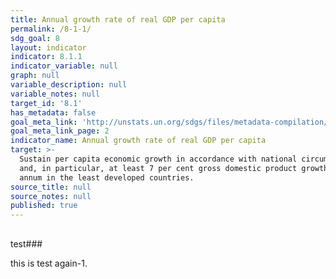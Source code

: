```yaml
---
title: Annual growth rate of real GDP per capita
permalink: /8-1-1/
sdg_goal: 8
layout: indicator
indicator: 8.1.1
indicator_variable: null
graph: null
variable_description: null
variable_notes: null
target_id: '8.1'
has_metadata: false
goal_meta_link: 'http://unstats.un.org/sdgs/files/metadata-compilation/Metadata-Goal-8.pdf'
goal_meta_link_page: 2
indicator_name: Annual growth rate of real GDP per capita
target: >-
  Sustain per capita economic growth in accordance with national circumstances
  and, in particular, at least 7 per cent gross domestic product growth per
  annum in the least developed countries.
source_title: null
source_notes: null
published: true
---
```

##

test###

this is test again-1.

